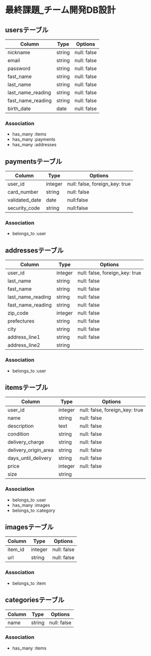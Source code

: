 #  最終課題_チーム開発DB設計

## usersテーブル
|Column|Type|Options|
|------|----|-------|
|nickname|string|null: false|
|email|string|null: false|
|password|string|null: false|
|fast_name|string|null: false|
|last_name|string|null: false|
|last_name_reading|string|null: false|
|fast_name_reading|string|null: false|
|birth_date|date|null: false|
### Association
- has_many :items
- has_many :payments
- has_many :addresses


## paymentsテーブル
|Column|Type|Options|
|------|----|-------|
|user_id|integer|null: false, foreign_key: true|
|card_number|string|null: false|
|validated_date|date|null:false|
|security_code|string|null:false|
### Association
- belongs_to :user


## addressesテーブル
|Column|Type|Options|
|------|----|-------|
|user_id|integer|null: false, foreign_key: true|
|last_name|string|null: false|
|fast_name|string|null: false|
|last_name_reading|string|null: false|
|fast_name_reading|string|null: false|
|zip_code|integer|null: false|
|prefectures|string|null: false|
|city|string|null: false|
|address_line1|string|null: false|
|address_line2|string||
### Association
- belongs_to :user


## itemsテーブル
|Column|Type|Options|
|------|----|-------|
|user_id|integer|null: false, foreign_key: true|
|name|string|null: false|
|description|text|null: false|
|condition|string|null: false|
|delivery_charge|string|null: false|
|delivery_origin_area|string|null: false|
|days_until_delivery|string|null: false|
|price|integer|null: false|
|size|string||
### Association
- belongs_to :user
- has_many :images
- belongs_to :category


## imagesテーブル
|Column|Type|Options|
|------|----|-------|
|item_id|integer|null: false|
|url|string|null: false|
### Association
- belongs_to :item


## categoriesテーブル
|Column|Type|Options|
|------|----|-------|
|name|string|null: false|
### Association
- has_many :items







